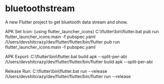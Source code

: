 # bluetoothstream

A new Flutter project to get bluetooth data stream and show.

APK Set Icon: (using flutter_launcher_icons)
C:\flutter\bin\flutter.bat pub run flutter_launcher_icons:main -f pubspec.yaml
/Users/devshitcrazy/dev/flutter/flutter/bin/flutter pub run flutter_launcher_icons:main -f pubspec.yaml

APK Export:
C:\flutter\bin\flutter.bat build apk --split-per-abi
/Users/devshitcrazy/dev/flutter/flutter/bin/flutter build apk --split-per-abi

Release Run:
C:\flutter\bin\flutter.bat run --release
/Users/devshitcrazy/dev/flutter/flutter/bin/flutter run --release
